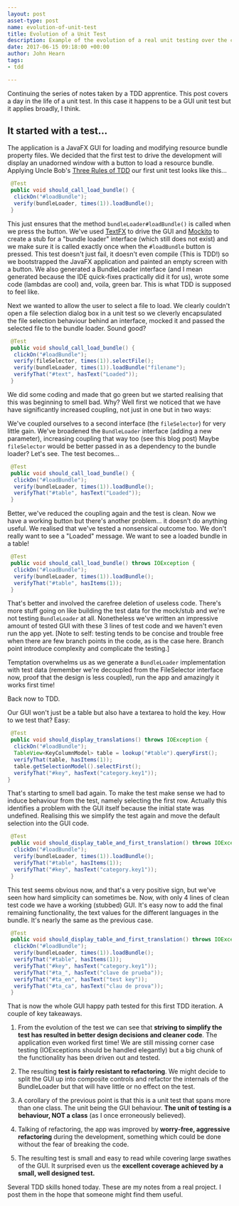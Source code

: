 ```yaml
---
layout: post
asset-type: post
name: evolution-of-unit-test
title: Evolution of a Unit Test
description: Example of the evolution of a real unit testing over the course of a morning
date: 2017-06-15 09:18:00 +00:00
author: John Hearn
tags:
- tdd

---
```


Continuing the series of notes taken by a TDD apprentice. This post covers a day in the life of a unit test. In this case it happens to be a GUI unit test but it applies broadly, I think.

## It started with a test... 

The application is a JavaFX GUI for loading and modifying resource bundle property files. We decided that the first test to drive the development will display an unadorned window with a button to load a resource bundle. Applying Uncle Bob's [Three Rules of TDD](http://butunclebob.com/ArticleS.UncleBob.TheThreeRulesOfTdd) our first unit test looks like this...

```java
 @Test
 public void should_call_load_bundle() {
  clickOn("#loadBundle");
  verify(bundleLoader, times(1)).loadBundle();
 }
```

This just ensures that the method `bundleLoader#loadBundle()` is called when we press the button. We've used [TextFX](https://github.com/TestFX/TestFX) to drive the GUI and [Mockito](http://site.mockito.org/) to create a stub for a "bundle loader" interface (which still does not exist) and we make sure it is called exactly once when the `#loadBundle` button is pressed. This test doesn't just fail, it doesn't even compile (This is TDD!) so we bootstrapped the JavaFX application and painted an empty screen with a button. We also generated a BundleLoader interface (and I mean generated because the IDE quick-fixes practically did it for us), wrote some code (lambdas are cool) and, voila, green bar. This is what TDD is supposed to feel like.

Next we wanted to allow the user to select a file to load. We clearly couldn't open a file selection dialog box in a unit test so we cleverly encapsulated the file selection behaviour behind an interface, mocked it and passed the selected file to the bundle loader. Sound good?

```java
 @Test
 public void should_call_load_bundle() {
  clickOn("#loadBundle");
  verify(fileSelector, times(1)).selectFile();
  verify(bundleLoader, times(1)).loadBundle("filename");
  verifyThat("#text", hasText("Loaded"));
 }
```

We did some coding and made that go green but we started realising that this was beginning to smell bad. Why? Well first we noticed that we have have significantly increased coupling, not just in one but in two ways:

We've coupled ourselves to a second interface (the `fileSelector`) for very little gain.
We've broadened the `BundleLoader` interface (adding a new parameter), increasing coupling that way too (see this blog post)
Maybe `fileSelector` would be better passed in as a dependency to the bundle loader? Let's see. The test becomes...

```java
 @Test
 public void should_call_load_bundle() {
  clickOn("#loadBundle");
  verify(bundleLoader, times(1)).loadBundle();
  verifyThat("#table", hasText("Loaded"));
 }
```

Better, we've reduced the coupling again and the test is clean. Now we have a working button but there's another problem... it doesn't do anything useful. We realised that we've tested a nonsensical outcome too. We don't really want to see a "Loaded" message. We want to see a loaded bundle in a table!

```java
 @Test
 public void should_call_load_bundle() throws IOException {
  clickOn("#loadBundle");
  verify(bundleLoader, times(1)).loadBundle();
  verifyThat("#table", hasItems(1));
 }
```

That's better and involved the carefree deletion of useless code. There's more stuff going on like building the test data for the mock/stub and we're not testing `BundleLoader` at all. Nonetheless we've written an impressive amount of tested GUI with these 3 lines of test code and we haven't even run the app yet. [Note to self: testing tends to be concise and trouble free when there are few branch points in the code, as is the case here. Branch point introduce complexity and complicate the testing.]

Temptation overwhelms us as we generate a `BundleLoader` implementation with test data (remember we're decoupled from the FileSelector interface now, proof that the design is less coupled), run the app and amazingly it works first time!

Back now to TDD.

Our GUI won't just be a table but also have a textarea to hold the key. How to we test that? Easy:

```java
 @Test
 public void should_display_translations() throws IOException {
  clickOn("#loadBundle");
  TableView<KeyColumnModel> table = lookup("#table").queryFirst();
  verifyThat(table, hasItems(1));
  table.getSelectionModel().selectFirst();
  verifyThat("#key", hasText("category.key1"));
}
```

That's starting to smell bad again. To make the test make sense we had to induce behaviour from the test, namely selecting the first row. Actually this identifies a problem with the GUI itself because the initial state was undefined. Realising this we simplify the test again and move the default selection into the GUI code.

```java
 @Test
 public void should_display_table_and_first_translation() throws IOException {
  clickOn("#loadBundle");
  verify(bundleLoader, times(1)).loadBundle();
  verifyThat("#table", hasItems(1));
  verifyThat("#key", hasText("category.key1"));
 }
```

This test seems obvious now, and that's a very positive sign, but we've seen how hard simplicity can sometimes be. Now, with only 4 lines of clean test code we have a working (stubbed) GUI. It's easy now to add the final remaining functionality, the text values for the different languages in the bundle. It's nearly the same as the previous case.

```java
 @Test
 public void should_display_table_and_first_translation() throws IOException {
  clickOn("#loadBundle");
  verify(bundleLoader, times(1)).loadBundle();
  verifyThat("#table", hasItems(1));
  verifyThat("#key", hasText("category.key1"));
  verifyThat("#ta_", hasText("clave de prueba"));
  verifyThat("#ta_en", hasText("test key"));
  verifyThat("#ta_ca", hasText("clau de prova"));
 }
```

That is now the whole GUI happy path tested for this first TDD iteration. A couple of key takeaways.

1. From the evolution of the test we can see that **striving to simplify the test has resulted in better design decisions and cleaner code**. The application even worked first time! We are still missing corner case testing (IOExceptions should be handled elegantly) but a big chunk of the functionality has been driven out and tested.

2. The resulting **test is fairly resistant to refactoring**. We might decide to split the GUI up into composite controls and refactor the internals of the BundleLoader but that will have little or no effect on the test.

3. A corollary of the previous point is that this is a unit test that spans more than one class. The unit being the GUI behaviour. **The unit of testing is a behaviour, NOT a class** (as I once erroneously believed).

4. Talking of refactoring, the app was improved by **worry-free, aggressive refactoring** during the development, something which could be done without the fear of breaking the code.

5. The resulting test is small and easy to read while covering large swathes of the GUI. It surprised even us the **excellent coverage achieved by a small, well designed test.**

Several TDD skills honed today. These are my notes from a real project. I post them in the hope that someone might find them useful.
